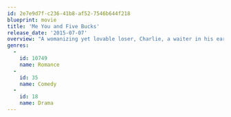 ```yaml
---
id: 2e7e9d7f-c236-41b8-af52-7546b644f218
blueprint: movie
title: 'Me You and Five Bucks'
release_date: '2015-07-07'
overview: "A womanizing yet lovable loser, Charlie, a waiter in his early 30's who dreams of selling his book entitled \"7 STEPS OF HEALING THE MALE BROKEN HEART\" finds himself still working in restaurants to survive in the Big Apple. Low on cash, he's left with no other choice but to look for a roommate to share his tiny studio. Surprisingly, the first person to answer the ad is his ex and only love of his life Pam, who broke his heart and disappeared without reason and the inspiration behind his book. The Pam he remembered was a youthful spirit with lots of money who is now broke and disheveled. A new story begins and it is up to Charlie to find out why she ran out on him and what's happened to her over the past three years. With a potential new love in his life, he must gather the strength to help Pam get back on her feet without rekindling old feelings."
genres:
  -
    id: 10749
    name: Romance
  -
    id: 35
    name: Comedy
  -
    id: 18
    name: Drama
---
```

